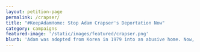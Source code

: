 ```yaml
---
layout: petition-page
permalink: /crapser/
title: "#KeepAdamHome: Stop Adam Crapser's Deportation Now"
category: campaigns
featured-image: '/static/images/featured/crapser.png'
blurb: 'Adam was adopted from Korea in 1979 into an abusive home. Now, he could be deported.'
---
```


<link href='https://actionnetwork.org/css/style-embed-whitelabel.css' rel='stylesheet' type='text/css' /><script>window.yepnope || document.write('<script src="https://actionnetwork.org/assets/yepnope154-min.js"><\/script>');</script><script src='https://actionnetwork.org/widgets/v2/petition/keepadamhome-stop-adam-crapsers-deportation-now?format=js&source=widget&style=full'></script><div id='can-petition-area-keepadamhome-stop-adam-crapsers-deportation-now' style='width: 100%'><!-- this div is the target for our HTML insertion --></div>